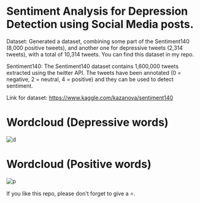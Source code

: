 # Sentiment Analysis for Depression Detection using Social Media posts.

Dataset: Generated a dataset, combining some part of the Sentiment140 (8,000 positive tweets), and another one for depressive tweets (2,314 tweets), with a total of 10,314 tweets. You can find this dataset in my repo.

Sentiment140: The Sentiment140 dataset contains 1,600,000 tweets extracted using the twitter API. The tweets have been annotated (0 = negative, 2 = neutral, 4 = positive) and they can be used to detect sentiment.

Link for dataset: https://www.kaggle.com/kazanova/sentiment140

# Wordcloud (Depressive words)

![d](https://user-images.githubusercontent.com/61036755/90950677-814d8500-e471-11ea-9b28-b04b86a4c8b1.png)

# Wordcloud (Positive words)

![p](https://user-images.githubusercontent.com/61036755/90950678-83174880-e471-11ea-8f13-932dee887af7.png)


If you like this repo, please don't forget to give a ⭐.
